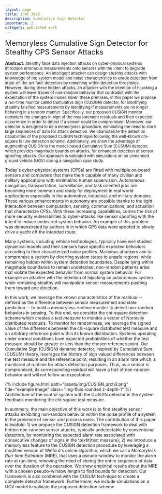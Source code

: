 ```yaml
---
layout: page
title: IFAC 2020
description: Cumulative Sign Detector
importance: 2
category: published work
---
```



<font size="+2.6">Memoryless Cumulative Sign Detector for Stealthy CPS Sensor Attacks</font>
<br/>

<p style="font-size:13px"><span style="font-size:14px"><b>Abstract:</b></span> Stealthy false data injection attacks on cyber-physical systems introduce erroneous measurements onto sensors with the intent to degrade system performance. An intelligent attacker can design stealthy attacks with knowledge of the system model and noise characteristics to evade detection from state-of-the-art fault detectors by remaining within detection thresholds. However, during these hidden attacks, an attacker with the intention of hijacking a system will leave traces of non-random behavior that contradict with the expectation of the system model. Given these premises, in this paper we propose a run-time monitor called Cumulative Sign (CUSIGN) detector, for identifying stealthy falsified measurements by identifying if measurements are no longer behaving in a random manner. Specifically, our proposed CUSIGN monitor considers the changes in sign of the measurement residuals and their expected occurrence in order to detect if a sensor could be compromised.  Moreover, our detector is designed to be a memoryless procedure, eliminating the need to store large sequences of data for attack detection. We characterize the detection capabilities of the proposed CUSIGN technique following the well-known chi-square failure detection scheme. Additionally, we show the advantage of augmenting CUSIGN to the model-based Cumulative Sum (CUSUM) detector, which provides magnitude bounds on attacks, for enhanced detection of sensor spoofing attacks. Our approach is validated with simulations on an unmanned ground vehicle (UGV) during a navigation case study.</p>


Today's cyber-physical systems (CPSs) are fitted with multiple on-board sensors and computers that make them capable of many civilian and military applications with minimal/no human supervision. Autonomous navigation, transportation, surveillance, and task oriented jobs are becoming more common and ready for deployment in real world applications especially in the automotive, industrial, and military domains. These various enhancements in autonomy are possible thanks to the tight interaction between computation, sensing, communications, and actuation that characterize CPSs. With these increasing capabilities, comes the risk of more security vulnerabilities to cyber-attacks like sensor spoofing with the intent to induce undesired system behavior. An example of this problem was demonstrated by authors in in which GPS data were spoofed to slowly drive a yacht off the intended route. 

Many systems, including vehicle technologies, typically have well studied dynamical models and their sensors have specific expected behaviors according to their characterized noise profiles. Malicious attackers aim to compromise a system by diverting system states to unsafe regions, while remaining hidden within system detection boundaries. Despite lying within magnitude boundaries to remain undetected, non-random patterns arise that violate the expected behavior from normal system behavior. For example an attacker with the intention of hijacking an autonomous system while remaining stealthy will manipulate sensor measurements pushing them toward one direction.

In this work, we leverage the known characteristics of the <i>residual</i> -- defined as the difference between sensor measurement and state prediction -- to build a memoryless runtime monitor to detect non-random behaviors in sensing. To this end, we consider the chi-square detection scheme which creates a <i>test measure</i> to monitor a vector of Normally distributed residuals. To monitor for randomness, we leverage the signed value of the difference between the chi-square distributed test measure and an arbitrary reference point within its known distribution. Systems operating under normal conditions have expected probabilities of whether the test measure should be greater or less than the chosen reference point. Our Cumulative Sign (CUSIGN) dynamic detector, inspired by Cumulative Sum (CUSUM) theory, leverages the history of sign valued differences between the test measure and the reference point, resulting in an alarm rate which is monitored at runtime for attack detection purposes. Thus, as a sensor is compromised, its corresponding residual will leave a trail of non-random behavior and will not follow an expectation.


<div class="row row-cols-1 justify-content-center">
    <!-- <div class="col-sm mt-3 mt-md-0"> -->
    <div class="col-7">
        {% include figure.html path="assets/img/CUSIGN_arch3.png" title="example image" class="img-fluid rounded z-depth-1" %}
    </div>
</div>
<div class="caption">
    Architecture of the control system with the CUSIGN detector in the system feedback monitoring the chi-square test measure.
</div>


In summary, the main objective of this work is to find stealthy sensor attacks exhibiting non-random behavior within the noise profile of a system in the presence of sensor and process noise. The contribution of this paper is twofold: 1) we propose the CUSIGN detection framework to deal with hidden non-random sensor attacks, typically undetectable by conventional detectors, by monitoring the expected alarm rate associated with consecutive changes of signs in the \textit{test measure}; 2) we introduce a memoryless feature to the CUSIGN detection procedure by leveraging a modified version of Welford's online algorithm, which we call a <i>Memoryless Run-time Estimator</i> (MRE), that uses a pseudo-window to monitor the alarm rate at run-time, removing the need of storing the entire sequence of data over the duration of the operation. We show empirical results about the MRE with a chosen pseudo-window length to find bounds for detection. Our framework is also combined with the CUSUM technique to create a complete detector framework. Furthermore, we include simulations on a UGV model to validate the proposed detection scheme. 


